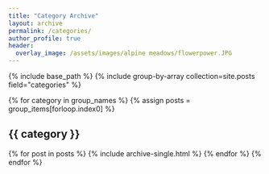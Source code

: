 ```yaml
---
title: "Category Archive"
layout: archive
permalink: /categories/
author_profile: true
header:
  overlay_image: /assets/images/alpine meadows/flowerpower.JPG
---
```


{% include base_path %}
{% include group-by-array collection=site.posts field="categories" %}

{% for category in group_names %}
  {% assign posts = group_items[forloop.index0] %}
  <h2 id="{{ category | slugify }}" class="archive__subtitle">{{ category }}</h2>
  {% for post in posts %}
    {% include archive-single.html %}
  {% endfor %}
{% endfor %}